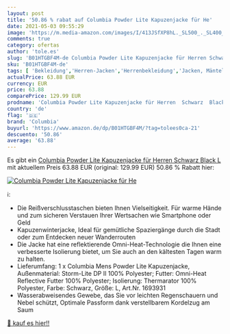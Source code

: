 ```yaml
---
layout: post
title: '50.86 % rabat auf Columbia Powder Lite Kapuzenjacke für He'
date: 2021-05-03 09:55:29
image: 'https://m.media-amazon.com/images/I/413JSfXP8hL._SL500_._SL400_.jpg'
comments: true
category: ofertas
author: 'tole.es'
slug: 'B01HTGBF4M-de Columbia Powder Lite Kapuzenjacke für Herren Schwarz Black L'
sku: 'B01HTGBF4M-de'
tags: [ 'Bekleidung','Herren-Jacken','Herrenbekleidung','Jacken, Mäntel & Westen für Herren','columbia', ]
actualPrice: 63.88 EUR
currency: EUR
price: 63.88
comparePrice: 129.99 EUR
prodname: 'Columbia Powder Lite Kapuzenjacke für Herren  Schwarz  Black   L'
country: 'de'
flag: '🇩🇪'
brand: 'Columbia'
buyurl: 'https://www.amazon.de/dp/B01HTGBF4M/?tag=tolees0ca-21'
descuento: '50.86'
average: '63.88'
---
```


Es gibt ein [Columbia Powder Lite Kapuzenjacke für Herren  Schwarz  Black   L](https://www.amazon.de/dp/B01HTGBF4M/?tag=tolees0ca-21) mit aktuellem Preis 63.88 EUR (original: 129.99 EUR) 50.86 % Rabatt hier:

[![Columbia Powder Lite Kapuzenjacke für He](https://m.media-amazon.com/images/I/413JSfXP8hL._SL500_._SL400_.jpg)](https://www.amazon.de/dp/B01HTGBF4M/?tag=tolees0ca-21)

ℹ️:

- Die Reißverschlusstaschen bieten Ihnen Vielseitigkeit. Für warme Hände und zum sicheren Verstauen Ihrer Wertsachen wie Smartphone oder Geld
- Kapuzenwinterjacke, Ideal für gemütliche Spaziergänge durch die Stadt oder zum Entdecken neuer Wanderrouten
- Die Jacke hat eine reflektierende Omni-Heat-Technologie die Ihnen eine verbesserte Isolierung bietet, um Sie auch an den kältesten Tagen warm zu halten.
- Lieferumfang: 1 x Columbia Mens Powder Lite Kapuzenjacke, Außenmaterial: Storm-Lite DP II 100% Polyester; Futter: Omni-Heat Reflective Futter 100% Polyester; Isolierung: Thermarator 100% Polyester, Farbe: Schwarz, Größe: L, Art.Nr. 1693931
- Wasserabweisendes Gewebe, das Sie vor leichten Regenschauern und Nebel schützt, Optimale Passform dank verstellbarem Kordelzug am Saum

[🛒 kauf es hier!!](https://www.amazon.de/dp/B01HTGBF4M/?tag=tolees0ca-21)
